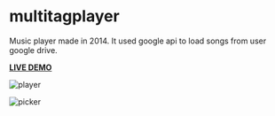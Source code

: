 # multitagplayer
Music player made in 2014. It used google api to load songs from user google drive.

**[LIVE DEMO](https://emfmesquita.github.io/mtp)**

![player](https://i.imgur.com/HCkTMsV.png)

![picker](https://i.imgur.com/ZrzP8Om.png)

